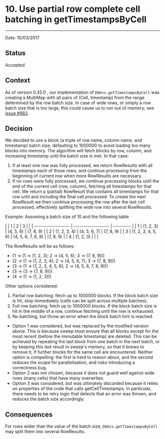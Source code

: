 # 10. Use partial row complete cell batching in getTimestampsByCell
*******************************************************************

Date: 10/03/2017

## Status

Accepted

## Context

As of version 0.35.0 , our implementation of `DbKvs.getTimestampsByCell` was creating a MultiMap with all pairs of
(Cell, timestamp) from the range determined by the row batch size. In case of wide rows, or simply a row batch size
that is too large, this could cause us to run out of memory; see [issue #982](https://github.com/palantir/atlasdb/issues/982).

## Decision

We decided to use a block (a triple of row name, column name, and timestamp) batch size, defaulting to 1000000 to avoid
loading too many blocks into memory. The algorithm will fetch blocks by row, column, and increasing timestamp until the
batch size is met. In that case:

1. If at least one row was fully processed, we return RowResults with all timestamps each of those rows, and continue
    processing from the beginning of current row when more RowResults are necessary.
2. If no rows were fully processed, we continue processing blocks until the end of the current cell (row, column),
    fetching all timestamps for that cell. We return a (partial) RowResult that contains all timestamps for that row
    until and including the final cell processed. To create the next RowResult we then continue processing the row after
    the last cell processed, effectively splitting the wide row into several RowResults.

Example:
Assuming a batch size of 10 and the following table

  |   |         1          |          2         |     3     |
  |   | ------------------ | ------------------ | --------- |
  | 1 |     (1, 2, 3)      |      (4, 5, 6)     | (7, 8, 9) |
  | 2 |    (1, 2, 3, 4)    |    (4, 5, 6, 7)    | (7, 8, 9) |
  | 3 | (1, 2, 3, 4, 5, 6) | (4, 5, 6, 7, 8, 9) | (7, 8, 9) |
  | 4 |     (1, 2, 3)      |                    |           |

The RowResults will be as follows:
- (1 -> (1 -> (1, 2, 3); 2 -> (4, 5, 6); 3 -> (7, 8, 9)))
- (2 -> (1 -> (1, 2, 3, 4); 2 -> (4, 5, 6, 7); 3 -> (7, 8, 9)))
- (3 -> (1 -> (1, 2, 3, 4, 5, 6); 2 -> (4, 5, 6, 7, 8, 9)))
- (3 -> (3 -> (7, 8, 9)))
- (4 -> (1 -> (1, 2, 3)))

Other options considered:

1. Partial row batching: fetch up to 1000000 blocks. If the block batch size is hit, stop immediately (cells can be split across multiple batches).
2. Full row batching: fetch up to 1000000 blocks. If the block batch size is hit in the middle of a row, continue fetching until the row is exhausted.
3. No batching, but throw an error when the block batch hint is reached

- Option 1 was considered, but was replaced by the modified version above. This is because sweep must ensure that all blocks
  except for the most recent (before the immutable timestamp) are deleted. This can be achieved by repeating the last
  block from one batch in the next batch, or by keeping this last result in sweep's memory, so that it knows to remove it,
  if further blocks for the same cell are encountered. Neither option is compelling: the first is hard to reason about,
  and the second reduces the scope for parallelisation, and risks introducing a correctness bug.
- Option 2 was not chosen, because it does not guard well against wide rows (many cells) that have many overwrites.
- Option 3 was considered, but was ultimately discarded because it relies on properties of the code that calls getCellTimestamps.
  In particular, there needs to be retry logic that detects that an error was thrown, and reduces the batch size accordingly.

## Consequences

For rows wider than the value of the batch size, `DbKvs.getTimestampsByCell` may split them into several RowResults.

